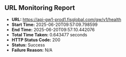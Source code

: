 ## URL Monitoring Report

- **URL:** https://api-gw1-prod1.fisglobal.com/gw/v1/health
- **Start Time:** 2025-06-20T09:57:09.798599
- **End Time:** 2025-06-20T09:57:10.442076
- **Total Time Taken:** 0.643477 seconds
- **HTTP Status Code:** 200
- **Status:** Success
- **Failure Reason:** N/A
